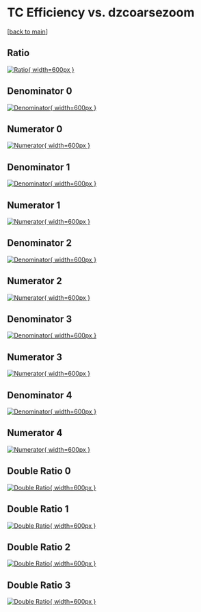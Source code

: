 # TC Efficiency vs. dzcoarsezoom

[[back to main](./)]



## Ratio

[![Ratio](../mtv/var/TC_vtr_0_0_eff_dzcoarsezoom.png){ width=600px }](../mtv/var/TC_vtr_0_0_eff_dzcoarsezoom.pdf)

## Denominator 0

[![Denominator](../mtv/den/TC_vtr_0_0_eff_dzcoarsezoom_den0.png){ width=600px }](../mtv/den/TC_vtr_0_0_eff_dzcoarsezoom_den0.pdf)

## Numerator 0

[![Numerator](../mtv/num/TC_vtr_0_0_eff_dzcoarsezoom_num0.png){ width=600px }](../mtv/num/TC_vtr_0_0_eff_dzcoarsezoom_num0.pdf)

## Denominator 1

[![Denominator](../mtv/den/TC_vtr_0_0_eff_dzcoarsezoom_den1.png){ width=600px }](../mtv/den/TC_vtr_0_0_eff_dzcoarsezoom_den1.pdf)

## Numerator 1

[![Numerator](../mtv/num/TC_vtr_0_0_eff_dzcoarsezoom_num1.png){ width=600px }](../mtv/num/TC_vtr_0_0_eff_dzcoarsezoom_num1.pdf)

## Denominator 2

[![Denominator](../mtv/den/TC_vtr_0_0_eff_dzcoarsezoom_den2.png){ width=600px }](../mtv/den/TC_vtr_0_0_eff_dzcoarsezoom_den2.pdf)

## Numerator 2

[![Numerator](../mtv/num/TC_vtr_0_0_eff_dzcoarsezoom_num2.png){ width=600px }](../mtv/num/TC_vtr_0_0_eff_dzcoarsezoom_num2.pdf)

## Denominator 3

[![Denominator](../mtv/den/TC_vtr_0_0_eff_dzcoarsezoom_den3.png){ width=600px }](../mtv/den/TC_vtr_0_0_eff_dzcoarsezoom_den3.pdf)

## Numerator 3

[![Numerator](../mtv/num/TC_vtr_0_0_eff_dzcoarsezoom_num3.png){ width=600px }](../mtv/num/TC_vtr_0_0_eff_dzcoarsezoom_num3.pdf)

## Denominator 4

[![Denominator](../mtv/den/TC_vtr_0_0_eff_dzcoarsezoom_den4.png){ width=600px }](../mtv/den/TC_vtr_0_0_eff_dzcoarsezoom_den4.pdf)

## Numerator 4

[![Numerator](../mtv/num/TC_vtr_0_0_eff_dzcoarsezoom_num4.png){ width=600px }](../mtv/num/TC_vtr_0_0_eff_dzcoarsezoom_num4.pdf)

## Double Ratio 0

[![Double Ratio](../mtv/ratio/TC_vtr_0_0_eff_dzcoarsezoom_ratio0.png){ width=600px }](../mtv/ratio/TC_vtr_0_0_eff_dzcoarsezoom_ratio0.pdf)

## Double Ratio 1

[![Double Ratio](../mtv/ratio/TC_vtr_0_0_eff_dzcoarsezoom_ratio1.png){ width=600px }](../mtv/ratio/TC_vtr_0_0_eff_dzcoarsezoom_ratio1.pdf)

## Double Ratio 2

[![Double Ratio](../mtv/ratio/TC_vtr_0_0_eff_dzcoarsezoom_ratio2.png){ width=600px }](../mtv/ratio/TC_vtr_0_0_eff_dzcoarsezoom_ratio2.pdf)

## Double Ratio 3

[![Double Ratio](../mtv/ratio/TC_vtr_0_0_eff_dzcoarsezoom_ratio3.png){ width=600px }](../mtv/ratio/TC_vtr_0_0_eff_dzcoarsezoom_ratio3.pdf)

